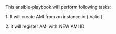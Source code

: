 This ansible-playbook will perform following tasks:


1: It will create AMI from an instance id ( Valid ) 

2: it will register AMI with NEW AMI ID
